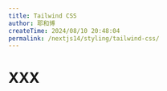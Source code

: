 ```yaml
---
title: Tailwind CSS
author: 耶和博
createTime: 2024/08/10 20:48:04
permalink: /nextjs14/styling/tailwind-css/
---
```


# XXX